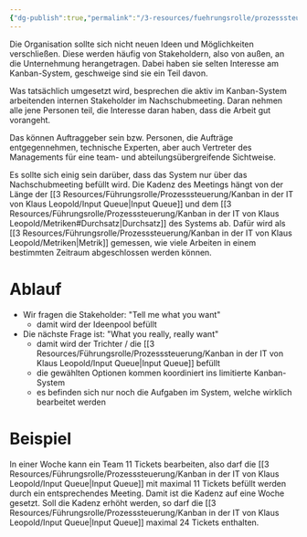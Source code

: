 ```yaml
---
{"dg-publish":true,"permalink":"/3-resources/fuehrungsrolle/prozesssteuerung/kanban-in-der-it-von-klaus-leopold/nachschubmeeting/","created":"2024-04-15T12:17:35.679+02:00","updated":"2024-04-17T13:53:39.238+02:00"}
---
```



Die Organisation sollte sich nicht neuen Ideen und Möglichkeiten verschließen. Diese werden häufig von Stakeholdern, also von außen, an die Unternehmung herangetragen. Dabei haben sie selten Interesse am Kanban-System, geschweige sind sie ein Teil davon.

Was tatsächlich umgesetzt wird, besprechen die aktiv im Kanban-System arbeitenden internen Stakeholder im Nachschubmeeting. Daran nehmen alle jene Personen teil, die Interesse daran haben, dass die Arbeit gut vorangeht.

Das können Auftraggeber sein bzw. Personen, die Aufträge entgegennehmen, technische Experten, aber auch Vertreter des Managements für eine team- und abteilungsübergreifende Sichtweise.

Es sollte sich einig sein darüber, dass das System nur über das Nachschubmeeting befüllt wird. Die Kadenz des Meetings hängt von der Länge der [[3 Resources/Führungsrolle/Prozesssteuerung/Kanban in der IT von Klaus Leopold/Input Queue\|Input Queue]] und dem [[3 Resources/Führungsrolle/Prozesssteuerung/Kanban in der IT von Klaus Leopold/Metriken#Durchsatz\|Durchsatz]]  des Systems ab. Dafür wird als [[3 Resources/Führungsrolle/Prozesssteuerung/Kanban in der IT von Klaus Leopold/Metriken\|Metrik]] gemessen, wie viele Arbeiten in einem bestimmten Zeitraum abgeschlossen werden können.

# Ablauf

- Wir fragen die Stakeholder: "Tell me what you want"
	- damit wird der Ideenpool befüllt
- Die nächste Frage ist: "What you really, really want"
	- damit wird der Trichter / die [[3 Resources/Führungsrolle/Prozesssteuerung/Kanban in der IT von Klaus Leopold/Input Queue\|Input Queue]] befüllt
	- die gewählten Optionen kommen koordiniert ins limitierte Kanban-System
	- es befinden sich nur noch die Aufgaben im System, welche wirklich bearbeitet werden

# Beispiel

In einer Woche kann ein Team 11 Tickets bearbeiten, also darf die [[3 Resources/Führungsrolle/Prozesssteuerung/Kanban in der IT von Klaus Leopold/Input Queue\|Input Queue]] mit maximal 11 Tickets befüllt werden durch ein entsprechendes Meeting. Damit ist die Kadenz auf eine Woche gesetzt. Soll die Kadenz erhöht werden, so darf die [[3 Resources/Führungsrolle/Prozesssteuerung/Kanban in der IT von Klaus Leopold/Input Queue\|Input Queue]] maximal 24 Tickets enthalten.
